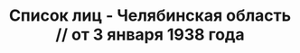 ---
title: Список лиц - Челябинская область // от 3 января 1938 года
description: РГАСПИ, ф.17, оп.171, дело 414, лист 120
images:
- /disk/pictures/v06/17-171-414-120.jpg
- /disk/pictures/v06/17-171-414-121.jpg
- /disk/pictures/v06/17-171-414-122.jpg
- /disk/pictures/v06/17-171-414-123.jpg
- /disk/pictures/v06/17-171-414-124.jpg
- /disk/pictures/v06/17-171-414-125.jpg
---